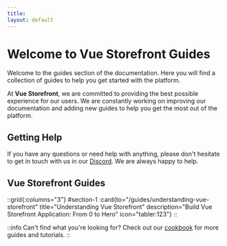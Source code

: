 ```yaml
---
title:
layout: default
---
```


# Welcome to Vue Storefront Guides

Welcome to the guides section of the documentation. Here you will find a collection of guides to help you get started with the platform.

At **Vue Storefront**, we are committed to providing the best possible experience for our users. We are constantly working on improving our documentation and adding new guides to help you get the most out of the platform.

## Getting Help
If you have any questions or need help with anything, please don't hesitate to get in touch with us in our [Discord](https://discord.vuestorefront.io/). We are always happy to help.

## Vue Storefront Guides

::grid{:columns="3"}
#section-1
:card{to="/guides/understanding-vue-storefront" title="Understanding Vue Storefront" description="Build Vue Storefront Application: From 0 to Hero" icon="tabler:123"}
::


::info
Can't find what you're looking for? Check out our [cookbook](/cookbook) for more guides and tutorials.
::
